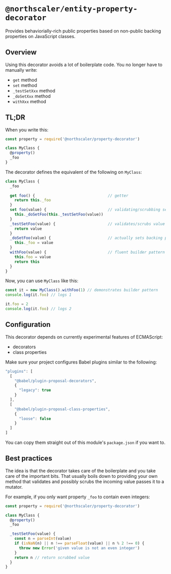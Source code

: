 # `@northscaler/entity-property-decorator`
Provides behaviorially-rich public properties based on non-public backing properties on JavaScript classes.

## Overview
Using this decorator avoids a lot of boilerplate code.
You no longer have to manually write:
* `get` method
* `set` method
* `_testSetXxx` method
* `_doSetXxx` method
* `withXxx` method

## TL;DR
When you write this:
```javascript
const property = require('@northscaler/property-decorator')

class MyClass {
  @property()
  _foo
}
```
The decorator defines the equivalent of the following on `MyClass`: 
```javascript
class MyClass {
  _foo
  
  get foo() {                                // getter
    return this._foo
  }
  set foo(value) {                           // validating/scrubbing setter
    this._doSetFoo(this._testSetFoo(value))
  }
  _testSetFoo(value) {                       // validates/scrubs value
    return value
  }
  _doSetFoo(value) {                         // actually sets backing property
    this._foo = value
  }
  withFoo(value) {                           // fluent builder pattern method
    this.foo = value
    return this
  }
}
```
Now, you can use `MyClass` like this:
```javascript
const it = new MyClass().withFoo(1) // demonstrates builder pattern
console.log(it.foo) // logs 1

it.foo = 2
console.log(it.foo) // logs 2
```

## Configuration
This decorator depends on currently experimental features of ECMAScript:
* decorators
* class properties

Make sure your project configures Babel plugins similar to the following:
```javascript
"plugins": [
  [
    "@babel/plugin-proposal-decorators",
    {
      "legacy": true
    }
  ],
  [
    "@babel/plugin-proposal-class-properties",
    {
      "loose": false
    }
  ]
]
```
You can copy them straight out of this module's `package.json` if you want to.

## Best practices
The idea is that the decorator takes care of the boilerplate and you take care of the important bits.
That usually boils down to providing your own method that validates and possibly scrubs the incoming value passes it to a mutator.

For example, if you only want property `_foo` to contain even integers:
```javascript
const property = require('@northscaler/property-decorator')

class MyClass {
  @property()
  _foo

  _testSetFoo(value) {
    const n = parseInt(value)
    if (isNaN(n) || n !== parseFloat(value) || n % 2 !== 0) {
      throw new Error('given value is not an even integer')
    }
    return n // return scrubbed value
  }
}
```

